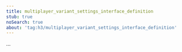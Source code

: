 ```yaml
---
title: multiplayer_variant_settings_interface_definition
stub: true
noSearch: true
about: 'tag:h3/multiplayer_variant_settings_interface_definition'
---
```

  ...
  